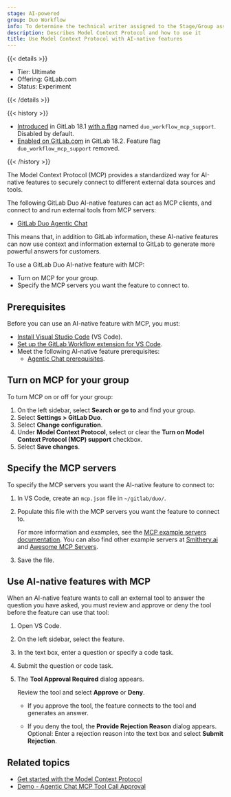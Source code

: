 ```yaml
---
stage: AI-powered
group: Duo Workflow
info: To determine the technical writer assigned to the Stage/Group associated with this page, see https://handbook.gitlab.com/handbook/product/ux/technical-writing/#assignments
description: Describes Model Context Protocol and how to use it
title: Use Model Context Protocol with AI-native features
---
```


{{< details >}}

- Tier: Ultimate
- Offering: GitLab.com
- Status: Experiment

{{< /details >}}

{{< history >}}

- [Introduced](https://gitlab.com/gitlab-org/gitlab/-/issues/519938) in GitLab 18.1 [with a flag](../../../administration/feature_flags/_index.md) named `duo_workflow_mcp_support`. Disabled by default.
- [Enabled on GitLab.com](https://gitlab.com/gitlab-org/gitlab/-/issues/545956) in GitLab 18.2. Feature flag `duo_workflow_mcp_support` removed.

{{< /history >}}

The Model Context Protocol (MCP) provides a standardized way for AI-native features
to securely connect to different external data sources and tools.

The following GitLab Duo AI-native features can act as MCP clients, and connect to and run
external tools from MCP servers:

- [GitLab Duo Agentic Chat](../../gitlab_duo_chat/agentic_chat.md)

This means that, in addition to GitLab information, these AI-native features
can now use context and information external to GitLab to generate more powerful
answers for customers.

To use a GitLab Duo AI-native feature with MCP:

- Turn on MCP for your group.
- Specify the MCP servers you want the feature to connect to.

## Prerequisites

Before you can use an AI-native feature with MCP, you must:

- [Install Visual Studio Code](https://code.visualstudio.com/download) (VS Code).
- [Set up the GitLab Workflow extension for VS Code](https://marketplace.visualstudio.com/items?itemName=GitLab.gitlab-workflow#setup).
- Meet the following AI-native feature prerequisites:
  - [Agentic Chat prerequisites](../../gitlab_duo_chat/agentic_chat.md#use-agentic-chat-in-vs-code).

## Turn on MCP for your group

To turn MCP on or off for your group:

1. On the left sidebar, select **Search or go to** and find your group.
1. Select **Settings > GitLab Duo**.
1. Select **Change configuration**.
1. Under **Model Context Protocol**, select or clear the
   **Turn on Model Context Protocol (MCP) support** checkbox.
1. Select **Save changes**.

## Specify the MCP servers

To specify the MCP servers you want the AI-native feature to connect to:

1. In VS Code, create an `mcp.json` file in `~/gitlab/duo/`.
1. Populate this file with the MCP servers you want the feature to connect to.

   For more information and examples, see the [MCP example servers documentation](https://modelcontextprotocol.io/examples). You can also find other example servers at [Smithery.ai](https://smithery.ai/)
   and [Awesome MCP Servers](https://mcpservers.org/).

1. Save the file.

## Use AI-native features with MCP

When an AI-native feature wants to call an external tool to answer
the question you have asked, you must review and approve or deny the tool before
the feature can use that tool:

1. Open VS Code.
1. On the left sidebar, select the feature.
1. In the text box, enter a question or specify a code task.
1. Submit the question or code task.
1. The **Tool Approval Required** dialog appears.

   Review the tool and select **Approve** or **Deny**.

   - If you approve the tool, the feature connects to the tool and
   generates an answer.

   - If you deny the tool, the **Provide Rejection Reason** dialog appears.
     Optional: Enter a rejection reason into the text box and select
     **Submit Rejection**.

## Related topics

- [Get started with the Model Context Protocol](https://modelcontextprotocol.io/introduction)
- [Demo - Agentic Chat MCP Tool Call Approval](https://www.youtube.com/watch?v=_cHoTmG8Yj8)
